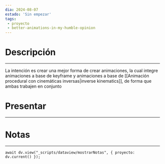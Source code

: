 ```yaml
---
dia: 2024-08-07
estado: 'Sin empezar'
tags: 
 - proyecto
 - better-animations-in-my-humble-opinion
---
```

# Descripción
---
La intención es crear una mejor forma de crear animaciones, la cual integre animaciones a base de keyframe y animaciones a base de [[Animación procedural con cinemáticas inversas|inverse kinematics]], de forma que ambas trabajen en conjunto


# Presentar
---




# Notas
---
```dataviewjs
await dv.view("_scripts/dataview/mostrarNotas", { proyecto: dv.current() });
```